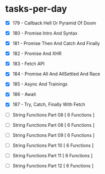 # tasks-per-day
- [x] 179 - Callback Hell Or Pyramid Of Doom
- [x] 180 - Promise Intro And Syntax
- [x] 181 - Promise Then And Catch And Finally
- [x] 182 - Promise And XHR 
- [x] 183 - Fetch API
- [x] 184 - Promise All And AllSettled And Race
- [x] 185 - Async And Trainings
- [x] 186 - Await
- [x] 187 - Try, Catch, Finally With Fetch
-[ ] String Functions Part 08 [ 6 Functions ]
- [ ] String Functions Part 08 [ 6 Functions ]
- [ ] String Functions Part 09 [ 6 Functions ]
- [ ] String Functions Part 10 [ 6 Functions ]
- [ ] String Functions Part 11 [ 6 Functions ]
- [ ] String Functions Part 12 [ 6 Functions ]


